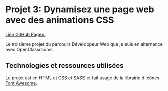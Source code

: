 # Projet 3: Dynamisez une page web avec des animations CSS

[Lien GitHub Pages.](https://adrianpaulstaron.github.io/OCP3/)

Le troisième projet du parcours Développeur Web que je suis en alternance avec OpenClassrooms.

## Technologies et ressources utilisées

Le projet est en HTML et CSS et SASS et fait usage de la librairie d'icônes [Font Awesome](https://fontawesome.com/).
